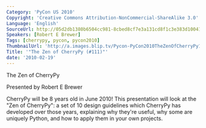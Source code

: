 ```yaml
---
Category: 'PyCon US 2010'
Copyright: 'Creative Commons Attribution-NonCommercial-ShareAlike 3.0'
Language: 'English'
SourceUrl: http://05d2db1380b6504cc981-8cbed8cf7e3a131cd8f1c3e383d10041.r93.cf2.rackcdn.com/pycon-us-2010/281_the-zen-of-cherrypy-111.m4v
Speakers: [Robert E Brewer]
Tags: [cherrypy, pycon, pycon2010]
ThumbnailUrl: 'http://a.images.blip.tv/Pycon-PyCon2010TheZenOfCherryPy111227-275.jpg'
Title: '"The Zen of CherryPy (#111)"'
date: '2010-02-19'
---
```

The Zen of CherryPy

  
Presented by Robert E Brewer

  
CherryPy will be 8 years old in June 2010! This presentation will look at the
"Zen of CherryPy": a set of 10 design guidelines which CherryPy has developed
over those years, explaining why they're useful, why some are uniquely Python,
and how to apply them in your own projects.

